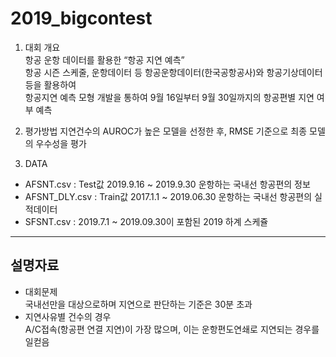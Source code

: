 # 2019_bigcontest

1. 대회 개요  
항공 운항 데이터를 활용한 “항공 지연 예측”  
항공 시즌 스케줄, 운항데이터 등 항공운항데이터(한국공항공사)와 항공기상데이터 등을 활용하여  
항공지연 예측 모형 개발을 통하여 9월 16일부터 9월 30일까지의 항공편별 지연 여부 예측 

2. 평가방법
지연건수의 AUROC가 높은 모델을 선정한 후, RMSE 기준으로 최종 모델의 우수성을 평가

3. DATA
 +  AFSNT.csv : Test값 2019.9.16 ~ 2019.9.30 운항하는 국내선 항공편의 정보
 +  AFSNT_DLY.csv : Train값 2017.1.1 ~ 2019.06.30 운항하는 국내선 항공편의 실적데이터
 +  SFSNT.csv : 2019.7.1 ~ 2019.09.30이 포함된 2019 하계 스케쥴
 
---
## 설명자료
*  대회문제  
국내선만을 대상으로하며 지연으로 판단하는 기준은 30분 초과
* 지연사유별 건수의 경우   
A/C접속(항공편 연결 지연)이 가장 많으며, 이는 운항편도연쇄로 지연되는 경우를 일컫음

###
